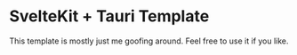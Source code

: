 # SvelteKit + Tauri Template

This template is mostly just me goofing around. Feel free to use it if you like.
